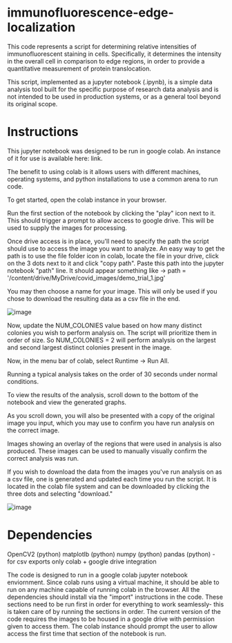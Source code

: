 # immunofluorescence-edge-localization
This code represents a script for determining relative intensities of immunofluorescent staining in cells. Specifically, it determines the intensity in the overall cell in comparison to edge regions, in order to provide a quantitative measurement of protein translocation.

This script, implemented as a jupyter notebook (.ipynb), is a simple data analysis tool built for the specific purpose of research data analysis and is not intended to be used in production systems, or as a general tool beyond its original scope. 

# Instructions

This jupyter notebook was designed to be run in google colab. An instance of it for use is available here: link. 

The benefit to using colab is it allows users with different machines, operating systems, and python installations to use a common arena to run code. 

To get started, open the colab instance in your browser.

Run the first section of the notebook by clicking the "play" icon next to it. This should trigger a prompt to allow access to google drive. This will be used to supply the images for processing.

Once drive access is in place, you'll need to specify the path the script should use to access the image you want to analyze. An easy way to get the path is to use the file folder icon in colab, locate the file in your drive, click on the 3 dots next to it and click "copy path". Paste this path into the jupyter notebook "path" line. It should appear something like -> path = '/content/drive/MyDrive/covid_images/demo_trial_1.jpg'

You may then choose a name for your image. This will only be used if you chose to download the resulting data as a csv file in the end. 

![image](https://github.com/SWebsterGIT/immunofluorescence-edge-localization/assets/90474441/5f2f69a4-21c3-4e74-b137-331766e2287a)


Now, update the NUM_COLONIES value based on how many distinct colonies you wish to perform analysis on. The script will prioritize them in order of size. So NUM_COLONIES = 2 will perform analysis on the largest and second largest distinct colonies present in the image.

Now, in the menu bar of colab, select Runtime -> Run All. 

Running a typical analysis takes on the order of 30 seconds under normal conditions. 

To view the results of the analysis, scroll down to the bottom of the notebook and view the generated graphs. 

As you scroll down, you will also be presented with a copy of the original image you input, which you may use to confirm you have run analysis on the correct image.

Images showing an overlay of the regions that were used in analysis is also produced. These images can be used to manually visually confirm the correct analysis was run. 


If you wish to download the data from the images you've run analysis on as a csv file, one is generated and updated each time you run the script. It is located in the colab file system and can be downloaded by clicking the three dots and selecting "download." 

![image](https://github.com/SWebsterGIT/immunofluorescence-edge-localization/assets/90474441/c66f7a7a-0ce2-442e-83f7-b0df04e1f621)



# Dependencies
OpenCV2 (python)
matplotlb (python)
numpy (python)
pandas (python) - for csv exports only
colab + google drive integration

The code is designed to run in a google colab jupyter notebook enviornment. Since colab runs using a virtual machine, it should be able to run on any machine capable of running colab in the browser.
All the dependencies should install via the "import" instructions in the code. 
These sections need to be run first in order for everything to work seamlessly- this is taken care of by running the sections in order. The current version of the code requires the images to be housed in a google drive with permission given to access them. The colab instance should prompt the user to allow access the first time that section of the notebook is run.
